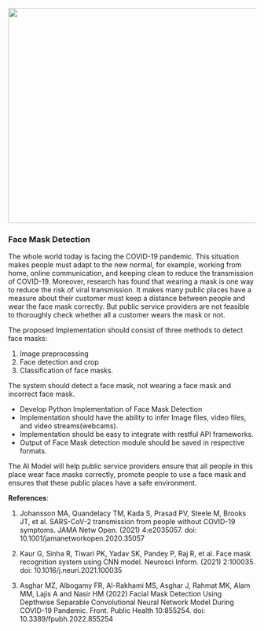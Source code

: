 <img src="https://www.ideas2it.com/wp-content/uploads/2020/09/Facemask-Detection-Blog.jpg" width=1500 height=438>

### Face Mask Detection

The whole world today is facing the COVID-19 pandemic. This situation makes people must adapt to the new normal, for example, working from home, online communication, and keeping clean to reduce the transmission of COVID-19. Moreover, research has found that wearing a mask is one way to reduce the risk of viral transmission. It makes many public places have a measure about their customer must keep a distance between people and wear the face mask correctly. But public service providers are not feasible to thoroughly check whether all a customer wears the mask or not. 


The proposed Implementation should consist of three methods to detect face masks: 
1. Image preprocessing 
2. Face detection and crop 
3. Classification of face masks. 

The system should detect a face mask, not wearing a face mask and incorrect face mask. 

* Develop Python Implementation of Face Mask Detection
* Implementation should have the ability to infer Image files, video files, and video streams(webcams).
* Implementation should be easy to integrate with restful API frameworks.
* Output of Face Mask detection module should be saved in respective formats.

The AI Model will help public service providers ensure that all people in this place wear face masks correctly, promote people to use a face mask and ensures that these public places have a safe environment.





**References**:

1. Johansson MA, Quandelacy TM, Kada S, Prasad PV, Steele M, Brooks JT, et al. SARS-CoV-2 transmission from people without COVID-19 symptoms. JAMA Netw Open. (2021) 4:e2035057. doi: 10.1001/jamanetworkopen.2020.35057

2. Kaur G, Sinha R, Tiwari PK, Yadav SK, Pandey P, Raj R, et al. Face mask recognition system using CNN model. Neurosci Inform. (2021) 2:100035. doi: 10.1016/j.neuri.2021.100035

3. Asghar MZ, Albogamy FR, Al-Rakhami MS, Asghar J, Rahmat MK, Alam MM, Lajis A and Nasir HM (2022) Facial Mask Detection Using Depthwise Separable Convolutional Neural Network Model During COVID-19 Pandemic. Front. Public Health 10:855254. doi: 10.3389/fpubh.2022.855254

